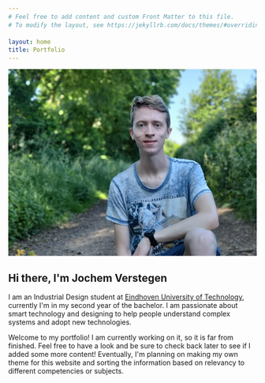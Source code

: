 ```yaml
---
# Feel free to add content and custom Front Matter to this file.
# To modify the layout, see https://jekyllrb.com/docs/themes/#overriding-theme-defaults

layout: home
title: Portfolio
---
```


![Cover Image](assets/personal-image.png)

## Hi there, I'm Jochem Verstegen
I am an Industrial Design student at [Eindhoven University of Technology](https://www.tue.nl/en/our-university/departments/industrial-design/), currently I'm in my second year of the bachelor. I am passionate about smart technology and designing to help people understand complex systems and adopt new technologies.

Welcome to my portfolio! I am currently working on it, so it is far from finished. Feel free to have a look and be sure to check back later to see if I added some more content! Eventually, I'm planning on making my own theme for this website and sorting the information based on relevancy to different competencies or subjects.